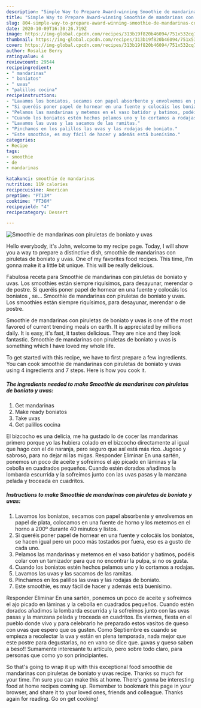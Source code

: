 ```yaml
---
description: "Simple Way to Prepare Award-winning Smoothie de mandarinas con piruletas de boniato y uvas"
title: "Simple Way to Prepare Award-winning Smoothie de mandarinas con piruletas de boniato y uvas"
slug: 804-simple-way-to-prepare-award-winning-smoothie-de-mandarinas-con-piruletas-de-boniato-y-uvas
date: 2020-10-09T16:30:26.719Z
image: https://img-global.cpcdn.com/recipes/313b19f820b46094/751x532cq70/smoothie-de-mandarinas-con-piruletas-de-boniato-y-uvas-foto-principal.jpg
thumbnail: https://img-global.cpcdn.com/recipes/313b19f820b46094/751x532cq70/smoothie-de-mandarinas-con-piruletas-de-boniato-y-uvas-foto-principal.jpg
cover: https://img-global.cpcdn.com/recipes/313b19f820b46094/751x532cq70/smoothie-de-mandarinas-con-piruletas-de-boniato-y-uvas-foto-principal.jpg
author: Rosalie Berry
ratingvalue: 4
reviewcount: 29544
recipeingredient:
- " mandarinas"
- " boniatos"
- " uvas"
- "palillos cocina"
recipeinstructions:
- "Lavamos los boniatos, secamos con papel absorbente y envolvemos en papel de plata, colocamos en una fuente de horno y los metemos en el horno a 200º durante 40 minutos y listos."
- "Si queréis poner papel de hornear en una fuente y colocáis los boniatos, se hacen igual pero un poco más tostados por fuera, eso es a gusto de cada uno."
- "Pelamos las mandarinas y metemos en el vaso batidor y batimos, podéis colar con un tamizador para que no encontrar la pulpa, si no os gusta."
- "Cuando los boniatos estén hechos pelamos uno y lo cortamos a rodajas."
- "Lavamos las uvas y las sacamos de las ramitas."
- "Pinchamos en los palillos las uvas y las rodajas de boniato."
- "Este smoothie, es muy fácil de hacer y además está buenísimo."
categories:
- Recipe
tags:
- smoothie
- de
- mandarinas

katakunci: smoothie de mandarinas 
nutrition: 119 calories
recipecuisine: American
preptime: "PT13M"
cooktime: "PT36M"
recipeyield: "4"
recipecategory: Dessert

---
```



![Smoothie de mandarinas con piruletas de boniato y uvas](https://img-global.cpcdn.com/recipes/313b19f820b46094/751x532cq70/smoothie-de-mandarinas-con-piruletas-de-boniato-y-uvas-foto-principal.jpg)

Hello everybody, it's John, welcome to my recipe page. Today, I will show you a way to prepare a distinctive dish, smoothie de mandarinas con piruletas de boniato y uvas. One of my favorites food recipes. This time, I'm gonna make it a little bit unique. This will be really delicious.

Fabulosa receta para Smoothie de mandarinas con piruletas de boniato y uvas. Los smoothies están siempre riquísimos, para desayunar, merendar o de postre. Si queréis poner papel de hornear en una fuente y colocáis los boniatos , se… Smoothie de mandarinas con piruletas de boniato y uvas. Los smoothies están siempre riquísimos, para desayunar, merendar o de postre.

Smoothie de mandarinas con piruletas de boniato y uvas is one of the most favored of current trending meals on earth. It is appreciated by millions daily. It is easy, it's fast, it tastes delicious. They are nice and they look fantastic. Smoothie de mandarinas con piruletas de boniato y uvas is something which I have loved my whole life.


To get started with this recipe, we have to first prepare a few ingredients. You can cook smoothie de mandarinas con piruletas de boniato y uvas using 4 ingredients and 7 steps. Here is how you cook it.

<!--inarticleads1-->

##### The ingredients needed to make Smoothie de mandarinas con piruletas de boniato y uvas:

1. Get  mandarinas
1. Make ready  boniatos
1. Take  uvas
1. Get palillos cocina


El bizcocho es una delicia, me ha gustado lo de cocer las mandarinas primero porque yo las hubiera colado en el bizcocho directamente al igual que hago con el de naranja, pero seguro que así está más rico. Jugoso y sabroso, para no dejar ni las migas. Responder Eliminar En una sartén, ponemos un poco de aceite y sofreímos el ajo picado en láminas y la cebolla en cuadrados pequeños. Cuando estén dorados añadimos la lombarda escurrida y la sofreímos junto con las uvas pasas y la manzana pelada y troceada en cuadritos. 

<!--inarticleads2-->

##### Instructions to make Smoothie de mandarinas con piruletas de boniato y uvas:

1. Lavamos los boniatos, secamos con papel absorbente y envolvemos en papel de plata, colocamos en una fuente de horno y los metemos en el horno a 200º durante 40 minutos y listos.
1. Si queréis poner papel de hornear en una fuente y colocáis los boniatos, se hacen igual pero un poco más tostados por fuera, eso es a gusto de cada uno.
1. Pelamos las mandarinas y metemos en el vaso batidor y batimos, podéis colar con un tamizador para que no encontrar la pulpa, si no os gusta.
1. Cuando los boniatos estén hechos pelamos uno y lo cortamos a rodajas.
1. Lavamos las uvas y las sacamos de las ramitas.
1. Pinchamos en los palillos las uvas y las rodajas de boniato.
1. Este smoothie, es muy fácil de hacer y además está buenísimo.


Responder Eliminar En una sartén, ponemos un poco de aceite y sofreímos el ajo picado en láminas y la cebolla en cuadrados pequeños. Cuando estén dorados añadimos la lombarda escurrida y la sofreímos junto con las uvas pasas y la manzana pelada y troceada en cuadritos. Es viernes, fiesta en el pueblo donde vivo y para celebrarlo he preparado estos vasitos de queso con uvas que espero que os gusten. Como Septiembre es cuando se empieza a recolectar la uva y están en plena temporada, nada mejor que este postre para degustarlas, no en vano se dice que. ¡¡uvas y queso saben a beso!! Sumamente interesante tu artículo, pero sobre todo claro, para personas que como yo son principiantes. 

So that's going to wrap it up with this exceptional food smoothie de mandarinas con piruletas de boniato y uvas recipe. Thanks so much for your time. I'm sure you can make this at home. There's gonna be interesting food at home recipes coming up. Remember to bookmark this page in your browser, and share it to your loved ones, friends and colleague. Thanks again for reading. Go on get cooking!
